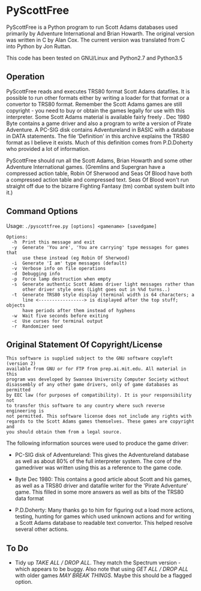 # PyScottFree

PyScottFree is a Python program to run Scott Adams databases used primarily
by Adventure International and Brian Howarth. The original version was written
in C by Alan Cox. The current version was translated from C into Python by
Jon Ruttan.

This code has been tested on GNU/Linux and Python2.7 and Python3.5

## Operation

PyScottFree reads and executes TRS80 format Scott Adams datafiles. It is
possible to run other formats either by writing a loader for that format or
a convertor to TRS80 format. Remember the Scott Adams games are still
copyright - you need to buy or obtain the games legally for use with this
interpreter. Some Scott Adams material is available fairly freely . Dec 1980
Byte contains a game driver and also a program to write a version of Pirate
Adventure. A PC-SIG disk contains Adventureland in BASIC with a database in
DATA statements. The file 'Definition' in this archive explains the TRS80
format as I believe it exists. Much of this definition comes from P.D.Doherty
who provided a lot of information.

PyScottFree should run all the Scott Adams, Brian Howarth and some other
Adventure International games. (Gremlins and Supergran have a compressed
action table,  Robin Of Sherwood and Seas Of Blood have both a compressed
action table and compressed text.  Seas Of Blood won't run straight off due
to the bizarre Fighting Fantasy (tm) combat system built into it.)

## Command Options

Usage: `./pyscottfree.py [options] <gamename> [savedgame]`

    Options:
      -h  Print this message and exit
      -y  Generate 'You are', 'You are carrying' type messages for games that
    	  use these instead (eg Robin Of Sherwood)
      -i  Generate 'I am' type messages (default)
      -v  Verbose info on file operations
      -d  Debugging info
      -p  Force lamp destruction when empty
      -s  Generate authentic Scott Adams driver light messages rather than
    	  other driver style ones (Light goes out in %%d turns..)
      -t  Generate TRS80 style display (terminal width is 64 characters; a
    	  line <-----------------> is displayed after the top stuff; objects
    	  have periods after them instead of hyphens
      -w  Wait five seconds before exiting
      -c  Use curses for terminal output
      -r  Randomizer seed


## Original Statement Of Copyright/License

    This software is supplied subject to the GNU software copyleft (version 2)
    available from GNU or for FTP from prep.ai.mit.edu. All material in this
    program was developed by Swansea University Computer Society without
    disassembly of any other game drivers, only of game databases as permitted
    by EEC law (for purposes of compatibility). It is your responsibility not
    to transfer this software to any country where such reverse engineering is
    not permitted. This software license does not include any rights with
    regards to the Scott Adams games themselves. These games are copyright and
    you should obtain them from a legal source.

The following information sources were used to produce the game driver:

- PC-SIG disk of Adventureland:
	This gives the Adventureland database as well as about 80% of the
full interpreter system. The core of the gamedriver was written using this
as a reference to the game code.

- Byte Dec 1980:
	This contains a good article about Scott and his games, as well as
a TRS80 driver and datafile writer for the 'Pirate Adventure' game. This
filled in some more answers as well as bits of the TRS80 data format

- P.D.Doherty:
	Many thanks go to him for figuring out a load more actions, testing,
hunting for games which used unknown actions and for writing a Scott Adams
database to readable text convertor. This helped resolve several other
actions.

## To Do

- Tidy up *TAKE ALL / DROP ALL*. They match the Spectrum version -
	which appears to be buggy. Also note that using *GET ALL / DROP ALL*
	with older games _MAY BREAK THINGS_. Maybe this should be a flagged
	option.

